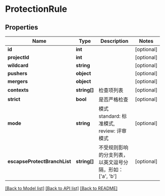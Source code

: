 # ProtectionRule

## Properties

Name | Type | Description | Notes
------------ | ------------- | ------------- | -------------
**id** | **int** |  | [optional] 
**projectId** | **int** |  | [optional] 
**wildcard** | **string** |  | [optional] 
**pushers** | **object** |  | [optional] 
**mergers** | **object** |  | [optional] 
**contexts** | **string[]** | 检查项列表 | [optional] 
**strict** | **bool** | 是否严格检查 | [optional] 
**mode** | **string** | 模式 standard: 标准模式, review: 评审模式 | [optional] 
**escapseProtectBranchList** | **string[]** | 不受规则影响的分支列表，以英文逗号分隔，形如：[&#39;a&#39;, &#39;b&#39;] | [optional] 

[[Back to Model list]](../../README.md#documentation-for-models) [[Back to API list]](../../README.md#documentation-for-api-endpoints) [[Back to README]](../../README.md)


